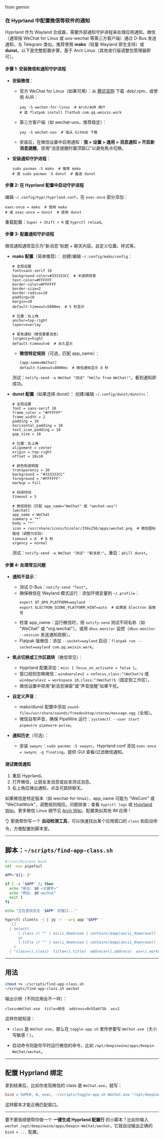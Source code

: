 





from gemini


### 在 Hyprland 中配置微信等软件的通知

Hyprland 作为 Wayland 合成器，需要外部通知守护进程来处理应用通知。微信（通常指 WeChat for Linux 或 uos-wechat 等第三方客户端）通过 D-Bus 发送通知，与 Telegram 类似。推荐使用 **mako**（轻量 Wayland 原生支持）或 **dunst**。以下是完整配置步骤，基于 Arch Linux（其他发行版调整包管理器即可）。

#### 步骤 1: 安装微信和通知守护进程
- **安装微信**：
  - 官方 WeChat for Linux（如果可用）：从 [腾讯官网](https://weixin.qq.com/) 下载 .deb/.rpm，或使用 AUR：
    ```
    yay -S wechat-for-linux  # Arch/AUR 用户
    # 或 flatpak install flathub com.qq.weixin.work
    ```
  - 第三方客户端（如 wechat-uos，推荐稳定）：
    ```
    yay -S wechat-uos  # 或从 GitHub 下载
    ```
  - 安装后，在微信设置中启用通知：**我 > 设置 > 通用 > 消息通知 > 开启新消息提醒**。禁用“消息提醒时置顶窗口”以避免焦点切换。

- **安装通知守护进程**：
  ```
  sudo pacman -S mako  # 推荐 mako
  # 或 sudo pacman -S dunst  # 备选 dunst
  ```

#### 步骤 2: 在 Hyprland 配置中启动守护进程
编辑 `~/.config/hypr/hyprland.conf`，在 `exec-once` 部分添加：
```
exec-once = mako  # 使用 mako
# 或 exec-once = dunst  # 使用 dunst
```

重载配置：`Super + Shift + R` 或 `hyprctl reload`。

#### 步骤 3: 配置通知守护进程
微信通知通常显示为“新消息”标题 + 聊天内容。自定义位置、样式等。

- **mako 配置**（简单推荐）：
  创建/编辑 `~/.config/mako/config`：
  ```
  # 全局设置
  font=sans-serif 10
  background-color=#333333CC  # 半透明背景
  text-color=#FFFFFF
  border-color=#FFFFFF
  border-size=2
  border-radius=10
  padding=10
  margin=10
  default-timeout=5000ms  # 5 秒显示

  # 位置：右上角
  anchor=top-right
  layer=overlay

  # 紧急通知（微信重要消息）
  [urgency=high]
  default-timeout=0  # 永久显示
  ```
  - **微信特定规则**（可选，匹配 app_name）：
    ```
    [app-name=WeChat]
    default-timeout=8000ms  # 微信通知显示 8 秒
    ```

  测试：`notify-send -a WeChat "测试" "Hello from WeChat!"`。看到通知即成功。

- **dunst 配置**（如果选择 dunst）：
  创建/编辑 `~/.config/dunst/dunstrc`：
  ```
  # 全局设置
  font = sans-serif 10
  frame_color = "#FFFFFF"
  frame_width = 2
  padding = 10
  horizontal_padding = 10
  text_icon_padding = 10
  gap_size = 10

  # 位置：右上角
  alignment = center
  origin = top-right
  offset = 10x10

  # 颜色和透明度
  transparency = 10
  background = "#333333CC"
  foreground = "#FFFFFF"
  markup = full

  # 持续时间
  timeout = 5

  # 微信规则（匹配 app_name="WeChat" 或 "wechat-uos"）
  [wechat]
  app_name = WeChat
  summary = "*"
  body = "*"
  icon = /usr/share/icons/hicolor/256x256/apps/wechat.png  # 微信图标路径（调整为实际）
  timeout = 8  # 8 秒
  urgency = normal
  ```
  测试：`notify-send -a WeChat "测试" "新消息!"`。重启：`pkill dunst`。

#### 步骤 4: 处理常见问题
- **通知不显示**：
  - 测试 D-Bus：`notify-send "Test"`。
  - 确保微信在 Wayland 模式运行：添加环境变量到 `~/.profile`：
    ```
    export QT_QPA_PLATFORM=wayland
    export ELECTRON_OZONE_PLATFORM_HINT=auto  # 如果是 Electron 版微信
    ```
  - 检查 app_name：运行微信时，用 `notify-send` 测试不同名称（如 "WeChat" 或 "org.wechat"），或用 `dbus-monitor` 监控（`dbus-monitor --session` 发送通知观察）。
  - Flatpak 版微信：添加 `--socket=wayland` 启动：`flatpak run --socket=wayland com.qq.weixin.work`。

- **焦点切换或工作区跳转**（微信常见）：
  - Hyprland 配置添加：`misc { focus_on_activate = false }`。
  - 窗口规则忽略微信：`windowrulev2 = nofocus,class:^(WeChat)$` 或 `windowrulev2 = workspace 10,class:^(WeChat)$`（固定到工作区）。
  - 微信设置中禁用“新消息弹窗”或“声音提醒”如果干扰。

- **自定义声音**：
  - mako/dunst 配置中添加 `sound-file=/usr/share/sounds/freedesktop/stereo/message.ogg`（全局）。
  - 微信自带声音，确保 PipeWire 运行：`systemctl --user start pipewire pipewire-pulse`。

- **通知历史**（可选）：
  - 安装 `swaync`：`sudo pacman -S swaync`，Hyprland conf 添加 `exec-once = swaync -g floating`。提供 GUI 查看/过滤微信通知。

#### 测试微信通知
1. 重启 Hyprland。
2. 打开微信，让朋友发消息或自发测试消息。
3. 右上角应弹出通知，点击可跳转聊天。

如果微信是特定版本（如 wechat-for-linux），app_name 可能为 "WeCom" 或 "WeChatWork"，调整规则相应。问题排查：查看 `hyprctl logs` 或 [Hyprland Wiki](https://wiki.hyprland.org/Useful-Utilities/Notification-Daemons/)。更多微信 Linux 细节见 [Arch Wiki](https://wiki.archlinux.org/title/WeChat)。配置类似其他 IM 应用！











👌 那我帮你写一个 **自动检测工具**，可以快速找出某个应用窗口的 `class` 和启动命令，方便配置到脚本里。

---

## 脚本：`~/scripts/find-app-class.sh`

```bash
#!/usr/bin/env bash
set -euo pipefail

APP="${1:-}"

if [ -z "$APP" ]; then
  echo "用法: $0 <关键字>"
  echo "例如: $0 wechat"
  exit 1
fi

echo "正在查找包含 '$APP' 的窗口..."

hyprctl clients -j | jq -r --arg app "$APP" '
  .[]
  | select(
      (.class // "" | ascii_downcase | contains($app|ascii_downcase))
      or
      (.title // "" | ascii_downcase | contains($app|ascii_downcase))
    )
  | "class=\(.class)  title=\(.title)  address=\(.address)  ws=\(.workspace.id)"'
```

---

## 用法

```bash
chmod +x ~/scripts/find-app-class.sh
~/scripts/find-app-class.sh wechat
```

输出示例（不同应用会不一样）：

```
class=WeChat.exe  title=微信  address=0x55a6f3b  ws=2
```

这样你就知道：

- `class` 是 `WeChat.exe`，那么在 `toggle-app.sh` 里传参要写 `WeChat.exe`（大小写敏感！）。
    
- 启动命令则是你平时运行微信的命令，比如 `/opt/deepinwine/apps/Deepin-WeChat/wechat`。
    

---

## 配置 Hyprland 绑定

拿到结果后，比如你发现微信的 class 是 `WeChat.exe`，就写：

```ini
bind = SUPER, W, exec, ~/scripts/toggle-app.sh WeChat.exe "/opt/deepinwine/apps/Deepin-WeChat/wechat"
```

这样脚本才能正确匹配窗口。

---

要不要我顺便帮你做一个 **一键生成 Hyprland 配置行** 的小脚本？比如你输入 `wechat /opt/deepinwine/apps/Deepin-WeChat/wechat`，它就自动输出正确的 `bind = ...` 配置。
